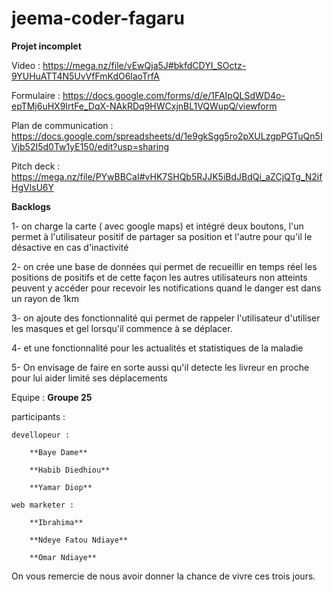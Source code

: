 # jeema-coder-fagaru

**Projet incomplet**

Video : https://mega.nz/file/vEwQja5J#bkfdCDYI_SOctz-9YUHuATT4N5UvVfFmKdO6laoTrfA

Formulaire : https://docs.google.com/forms/d/e/1FAIpQLSdWD4o-epTMj6uHX9IrtFe_DqX-NAkRDq9HWCxjnBL1VQWupQ/viewform

Plan de communication : https://docs.google.com/spreadsheets/d/1e9gkSgg5ro2pXULzgpPGTuQn5IVjb52I5d0Tw1yE150/edit?usp=sharing

Pitch deck : https://mega.nz/file/PYwBBCaI#vHK7SHQb5RJJK5iBdJBdQi_aZCjQTg_N2ifHgVlsU6Y

**Backlogs**

1- on charge la carte ( avec google maps) et intégré deux boutons, l'un permet à l'utilisateur positif de partager sa position et l'autre pour qu'il le désactive en cas d'inactivité

2- on crée une base de données qui permet de recueillir en temps réel les positions de positifs et de cette façon les autres utilisateurs non atteints peuvent y accéder pour recevoir les notifications quand le danger est dans un rayon de 1km

3- on ajoute des fonctionnalité qui permet de rappeler l'utilisateur d'utiliser les masques et gel lorsqu'il commence à se déplacer.

4- et une fonctionnalité pour les actualités et statistiques de la maladie

5- On envisage de faire en sorte aussi qu'il detecte les livreur en proche pour lui aider limité ses déplacements

Equipe : **Groupe 25**

  participants :
  
    devellopeur : 
    
        **Baye Dame**
        
        **Habib Diedhiou**
        
        **Yamar Diop**
        
    web marketer :
    
        **Ibrahima**
        
        **Ndeye Fatou Ndiaye**
        
        **Omar Ndiaye**


On vous remercie de nous avoir donner la chance de vivre ces trois jours.
